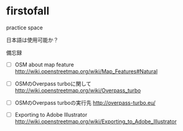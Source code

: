 # firstofall
practice space

日本語は使用可能か？

備忘録

-[ ] OSM about map feature
http://wiki.openstreetmap.org/wiki/Map_Features#Natural
-[ ] OSMのOverpass turboに関して
http://wiki.openstreetmap.org/wiki/Overpass_turbo
-[ ] OSMのOverpass turboの実行先
http://overpass-turbo.eu/

-[ ] Exporting to Adobe Illustrator
http://wiki.openstreetmap.org/wiki/Exporting_to_Adobe_Illustrator
